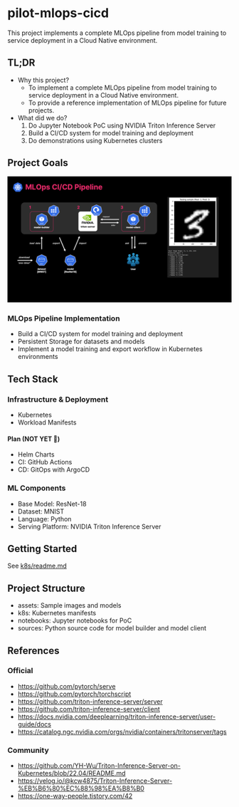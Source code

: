 # pilot-mlops-cicd
This project implements a complete MLOps pipeline from model training to service deployment in a Cloud Native environment.

## TL;DR

- Why this project?
    - To implement a complete MLOps pipeline from model training to service deployment in a Cloud Native environment.
    - To provide a reference implementation of MLOps pipeline for future projects.
- What did we do?
    1. Do Jupyter Notebook PoC using NVIDIA Triton Inference Server
    1. Build a CI/CD system for model training and deployment
    1. Do demonstrations using Kubernetes clusters

## Project Goals

![Pipeline Diagram](pipeline.png)

### MLOps Pipeline Implementation
- Build a CI/CD system for model training and deployment
- Persistent Storage for datasets and models
- Implement a model training and export workflow in Kubernetes environments

## Tech Stack

### Infrastructure & Deployment
- Kubernetes
- Workload Manifests

#### Plan (NOT YET 🥲)
- Helm Charts
- CI: GitHub Actions
- CD: GitOps with ArgoCD

### ML Components
- Base Model: ResNet-18
- Dataset: MNIST
- Language: Python
- Serving Platform: NVIDIA Triton Inference Server

## Getting Started
See [k8s/readme.md](k8s/readme.md)

## Project Structure

- assets: Sample images and models
- k8s: Kubernetes manifests
- notebooks: Jupyter notebooks for PoC
- sources: Python source code for model builder and model client

## References
### Official
- https://github.com/pytorch/serve
- https://github.com/pytorch/torchscript
- https://github.com/triton-inference-server/server
- https://github.com/triton-inference-server/client
- https://docs.nvidia.com/deeplearning/triton-inference-server/user-guide/docs
- https://catalog.ngc.nvidia.com/orgs/nvidia/containers/tritonserver/tags

### Community
- https://github.com/YH-Wu/Triton-Inference-Server-on-Kubernetes/blob/22.04/README.md
- https://velog.io/@kcw4875/Triton-Inference-Server-%EB%B6%80%EC%88%98%EA%B8%B0
- https://one-way-people.tistory.com/42